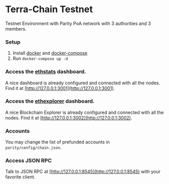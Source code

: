 # Terra-Chain Testnet

Testnet Environment with Parity PoA network with 3 authorities and 3 members.

### Setup

1. Install [docker](https://docs.docker.com/engine/installation/) and [docker-compose](https://docs.docker.com/compose/install/)
2. Run `docker-compose up -d`

### Access the [ethstats](https://github.com/cubedro/eth-netstats) dashboard.
A nice dashboard is already configured and connected with all the nodes.
Find it at [http://127.0.0.1:3001](http://127.0.0.1:3001).

### Access the [ethexplorer](http://github.com/carsenk/explorer) dashboard.
A nice Blockchain Explorer is already configured and connected with all the nodes.
Find it at [http://127.0.0.1:3002](http://127.0.0.1:3002).

### Accounts
You may change the list of prefunded accounts in `parity/config/chain.json`.

### Access JSON RPC
Talk to JSON RPC at [http://127.0.0.1:8545](http://127.0.0.1:8545) with your favorite client.
